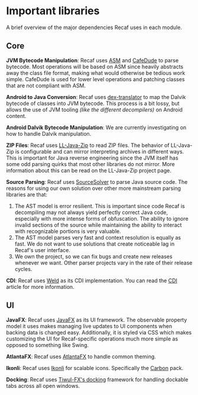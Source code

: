 # Important libraries

A brief overview of the major dependencies Recaf uses in each module.

## Core

**JVM Bytecode Manipulation**: Recaf uses [ASM](https://asm.ow2.io/) and [CafeDude](https://github.com/Col-E/CAFED00D) to parse bytecode. Most operations will be based on ASM since heavily abstracts away the class file format, making what would otherwise be tedious work simple. CafeDude is used for lower level operations and patching classes that are not compliant with ASM.

**Android to Java Conversion**: Recaf uses [dex-translator](https://github.com/Col-E/dex-translator/) to map the Dalvik bytecode of classes into JVM bytecode. This process is a bit lossy, but allows the use of JVM tooling _(like the different decompilers)_ on Android content.

**Android Dalvik Bytecode Manipulation**: We are currently investigating on how to handle Dalvik manipulation.

**ZIP Files**: Recaf uses [LL-Java-Zip](https://github.com/Col-E/LL-Java-Zip) to read ZIP files. The behavior of LL-Java-Zip is configurable and can mirror interpreting archives in different ways. This is important for Java reverse engineering since the JVM itself has some odd parsing quirks that most other libraries do not mirror. More information about this can be read on the LL-Java-Zip project page.

**Source Parsing**: Recaf uses [SourceSolver](https://github.com/Col-E/SourceSolver) to parse Java source code. The reasons for using our own solution over other more mainstream parsing libraries are that:

1. The AST model is error resilient. This is important since code Recaf is decompiling may not always yield perfectly correct Java code, especially with more intense forms of obfuscation. The ability to ignore invalid sections of the source while maintaining the ability to interact with recognizable portions is very valuable.
2. The AST model parses very fast and context resolution is equally as fast. We do not want to use solutions that create noticeable lag in Recaf's user interface.
3. We own the project, so we can fix bugs and create new releases whenever we want. Other parser projects vary in the rate of their release cycles.

**CDI**: Recaf uses [Weld](https://weld.cdi-spec.org/) as its CDI implementation. You can read the [CDI](cdi.md) article for more information.

## UI

**JavaFX**: Recaf uses [JavaFX](https://openjfx.io/) as its UI framework. The observable property model it uses makes managing live updates to UI components when backing data is changed easy. Additionally, it is styled via CSS which makes customizing the UI for Recaf-specific operations much more simple as opposed to something like Swing.

**AtlantaFX**: Recaf uses [AtlantaFX](https://github.com/mkpaz/atlantafx) to handle common theming.

**Ikonli**: Recaf uses [Ikonli](https://github.com/kordamp/ikonli) for scalable icons. Specifically the [Carbon](https://kordamp.org/ikonli/cheat-sheet-carbonicons.html) pack.

**Docking**: Recaf uses [Tiwul-FX's docking](https://github.com/panemu/tiwulfx-dock) framework for handling dockable tabs across all open windows.
